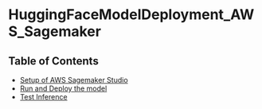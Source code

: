 # HuggingFaceModelDeployment_AWS_Sagemaker
## Table of Contents
 * [Setup of AWS Sagemaker Studio](#setup-of-aws-sagemaker-studio)
 * [Run and Deploy the model](#run-and-deploy-the-model)
 * [Test Inference](#test--inference)
